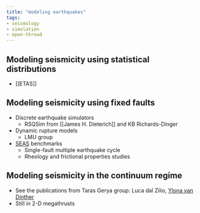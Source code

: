 ```yaml
---
title: "modeling earthquakes"
tags:
- seismology
- simulation
- open-thread
---
```


## Modeling seismicity using statistical distributions
- [[ETAS]]

## Modeling seismicity using fixed faults
- Discrete earthquake simulators
    - RSQSim from [[James H. Dieterich]] and KB Richards-Dinger
- Dynamic rupture models
    - LMU group
- [SEAS](notes/SEAS.md) benchmarks
    - Single-fault multiple earthquake cycle
    - Rheology and frictional properties studies

## Modeling seismicity in the continuum regime
- See the publications from Taras Gerya group: Luca dal Zilio, [Ylona van Dinther](notes/Ylona%20van%20Dinther.md)
- Still in 2-D megathrusts